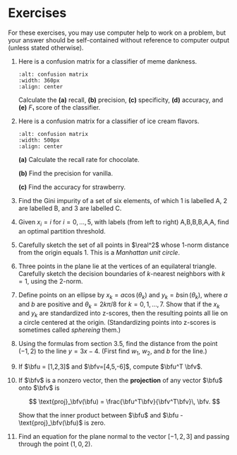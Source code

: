 # Exercises

For these exercises, you may use computer help to work on a problem, but your answer should be self-contained without reference to computer output (unless stated otherwise).

1. Here is a confusion matrix for a classifier of meme dankness. 

    ```{image} dankness.png
    :alt: confusion matrix
    :width: 360px
    :align: center
    ```

    Calculate the **(a)** recall, **(b)** precision, **(c)** specificity, **(d)** accuracy, and **(e)** *F*₁ score of the classifier.

2. Here is a confusion matrix for a classifier of ice cream flavors. 

    ```{image} flavors.png
    :alt: confusion matrix
    :width: 500px
    :align: center
    ```
    
    **(a)** Calculate the recall rate for chocolate.

    **(b)** Find the precision for vanilla. 

    **(c)** Find the accuracy for strawberry.
 
3. Find the Gini impurity of a set of six elements, of which 1 is labelled A, 2 are labelled B, and 3 are labelled C.

4. Given $x_i=i$ for $i=0,\ldots,5$, with labels (from left to right) A,B,B,B,A,A, find an optimal partition threshold. 

5. Carefully sketch the set of all points in $\real^2$ whose 1-norm distance from the origin equals 1. This is a *Manhattan unit circle*.

6. Three points in the plane lie at the vertices of an equilateral triangle. Carefully sketch the decision boundaries of $k$-nearest neighbors with $k=1$, using the 2-norm. 

7. Define points on an ellipse by $x_k=a\cos(\theta_k)$ and $y_k=b\sin(\theta_k)$, where $a$ and $b$ are positive and $\theta_k=2k\pi/8$ for $k=0,1,\ldots,7$. Show that if the $x_k$ and $y_k$ are standardized into z-scores, then the resulting points all lie on a circle centered at the origin. (Standardizing points into z-scores is sometimes called *sphereing* them.)

8.  Using the formulas from section 3.5, find the distance from the point $(-1,2)$ to the line $y=3x-4$. (First find $w_1$, $w_2$, and $b$ for the line.)

9. If $\bfu = [1,2,3]$ and $\bfv=[4,5,-6]$, compute $\bfu^T \bfv$. 

10. If $\bfv$ is a nonzero vector, then the **projection** of any vector $\bfu$ onto $\bfv$ is 
    
    $$
    \text{proj}_\bfv(\bfu) = \frac{\bfu^T\bfv}{\bfv^T\bfv}\, \bfv.
    $$

    Show that the inner product between $\bfu$ and $\bfu - \text{proj}_\bfv(\bfu)$ is zero.

11. Find an equation for the plane normal to the vector $[-1,2,3]$ and passing through the point $(1,0,2)$.
